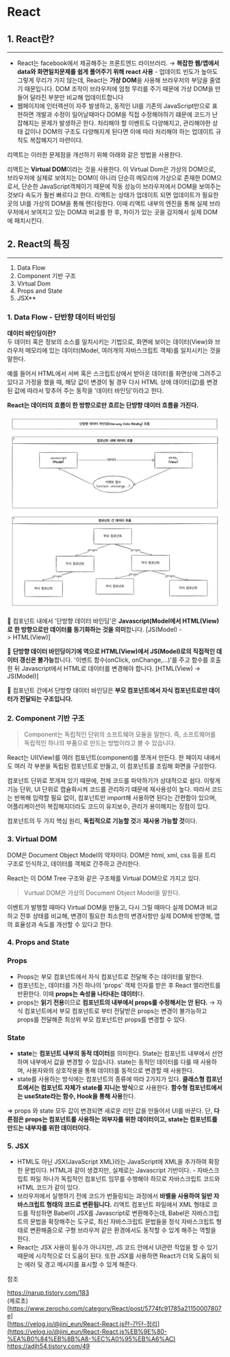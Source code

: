# React

## 1. React란?
---

- React는 facebook에서 제공해주는 프론트엔드 라이브러리. → **복잡한 웹/앱에서 data와 화면일치문제를 쉽게 풀어주기 위해 react 사용** - 업데이트 빈도가 높아도 그렇게 무리가 가지 않는데, React는 **가상 DOM**을 사용해 브라우저의 부담을 줄였기 때문입니다. DOM 조작이 브라우저에 엄청 무리를 주기 때문에 가상 DOM을 만들어 달라진 부분만 비교해 업데이트합니다
- 웹페이지에 인터렉션이 자주 발생하고, 동적인 UI를 기존의 JavaScript만으로 표현하면 개발과 수정이 일어날때마다 DOM을 직접 수정해야하기 떄문에 코드가 난잡해지는 문제가 발생하곤 한다.
처리해야 할 이벤트도 다양해지고, 관리해야한 상태 값이나 DOM의 구조도 다양해지게 된다면 이에 따라 처리해야 하는 업데이트 규칙도 복잡해지기 마련이다.

리액트는 이러한 문제점을 개선하기 위해 아래와 같은 방법을 사용한다.

리액트는 **Virtual DOM**이라는 것을 사용한다. 
이 Virtual Dom은 가상의 DOM으로, 브라우저에 실제로 보여지는 DOM이 아니라 단순히 메모리에 가상으로 존재한 DOM으로서, 단순한 JavaScript객체이기 때문에 작동 성능이 브라우저에서 DOM을 보여주는 것보다 속도가 훨씬 빠르다고 한다.
리액트는 상태가 업데이트 되면 업데이트가 필요한 곳의 UI를 가상의 DOM을 통해 렌더링한다. 이때 리액트 내부의 엔진을 통해 실제 브라우저에서 보여지고 있는 DOM과 비교를 한 후, 차이가 있는 곳을 감지해서 실제 DOM에 패치시킨다.

## 2. React의 특징
---

1. Data Flow  
2. Component 기반 구조  
3. Virtual Dom  
4. Props and State  
5. JSX**  

### 1. Data Flow - 단반향 데이터 바인딩

**데이터 바인딩이란?**  
두 데이터 혹은 정보의 소스를 일치시키는 기법으로, 화면에 보이는 데이터(View)와 브라우저 메모리에 있는 데이터(Model, 여러개의 자바스크립트 객체)를 일치시키는 것을 말한다.

예를 들어서 HTML에서 서버 혹은 스크립트상에서 받아온 데이터를 화면상에 그려주고 있다고 가정을 했을 때, 해당 값이 변경이 될 경우 다시 HTML 상에 데이터(값)를 변경된 값에 따라서 맞추어 주는 동작을 '데이터 바인딩'이라고 한다.

**React는 데이터의 흐름이 한 방향으로만 흐르는 단뱡향 데이터 흐름을 가진다.**


<p align="center">
<img src="../../images/react/react_1.png" width="600">
</p>


📌 컴포넌트 내에서 '단방향 데이터 바인딩'은 **Javascript(Model에서 HTML(View)로 한 방향으로만 데이터를 동기화하는 것을 의미**합니다. [JS(Model) -> HTML(View)]

📌 **단방향 데이터 바인딩이기에 역으로 HTML(View)에서 JS(Model)로의 직접적인 데이터 갱신은 불가능**합니다. '이벤트 함수(onClick, onChange,...)'를 주고 함수를 호출한 뒤 Javascript에서 HTML로 데이터를 변경해야 합니다. [HTML(View) -> JS(Model)]

📌 컴포넌트 간에서 단방향 데이터 바인딩은 **부모 컴포넌트에서 자식 컴포넌트로만 데이터가 전달되는 구조입니다.**

### 2. Component 기반 구조  

> Component는 독립적인 단위의 소프트웨어 모듈을 말한다.
즉, 소프트웨어를 독립적인 하나의 부품으로 만드는 방법이라고 볼 수 있습니다.
> 

React는 UI(View)를 여러 컴포넌트(component)를 쪼개서 만든다.
한 페이지 내에서도 여러 각 부분을 독립된 컴포넌트로 만들고, 이 컴포넌트를 조립해 화면을 구성한다.

컴포넌트 단위로 쪼개져 있기 때문에, 전체 코드를 파악하기가 상대적으로 쉽다. 이렇게 기능 단위, UI 단위로 캡슐화시켜 코드를 관리하기 떄문에 재사용성이 높다. 따라서 코드는 반복해 입력할 필요 없이, 컴포넌트만 import해 사용하면 된다는 간편함이 있으며, 어플리케이션이 복잡해지더라도 코드이 유지보수, 관리가 용이해지는 장점이 있다.

컴포넌트의 두 가지 핵심 원리, **독립적으로 기능할 것**과 **재사용 가능할 것**이다.

### 3. Virtual DOM

DOM은 Document Object Model의 약자이다.
DOM은 html, xml, css 등을 트리 구조로 인식하고, 데이터를 객체로 간주하고 관리한다.

React는 이 DOM Tree 구조와 같은 구조체를 Virtual DOM으로 가지고 있다.

> Vurtual DOM은 가상의 Document Object Model을 말한다.
> 

이벤트가 발행할 때마다 Virtual DOM을 만들고, 다시 그릴 때마다 실제 DOM과 비교하고 전후 상태를 비교해, 변경이 필요한 최소한의 변경사항만 실제 DOM에 반영해, 앱의 효율성과 속도를 개선할 수 있다고 한다.

### 4. Props and State

### Props

- Props는 부모 컴포넌트에서 자식 컴포넌트로 전달해 주는 데이터를 말한다.
- 컴포넌트는, 데이터를 가진 하나의 'props' 객체 인자를 받은 후 React 엘리먼트를 반환한다. 이때 **props는 속성을 나타내는 데이터**다.
- props는 **읽기 전용**이므로 **컴포넌트의 내부에서 props를 수정해서는 안 된다.** → 자식 컴포넌트에서 부모 컴포넌트로 부터 전달받은 props는 변경이 불가능하고 props를 전달해준 최상위 부모 컴포넌트만 props를 변경할 수 있다.

### State

- **state**는 **컴포넌트 내부의 동적 데이터**를 의미한다. State는 컴포넌트 내부에서 선언하며 내부에서 값을 변경할 수 있습니다. state는 동적인 데이터를 다룰 때 사용하며, 사용자와의 상호작용을 통해 데이터를 동적으로 변경할 때 사용한다.
- state를 사용하는 방식에는 컴포넌트의 종류에 따라 2가지가 있다. **클래스형 컴포넌트에서는 컴포넌트 자체가 state를 지니는 방식**으로 사용한다. **함수형 컴포넌트에서는 useState라는 함수, Hook을 통해 사용**한다.

⇒ props 와 state 모두 값이 변경되면 새로운 리턴 값을 만들어서 UI를 바꾼다. 단, **다른점은 props는 컴포넌트를 사용하는 외부자를 위한 데이터이고, state는 컴포넌트를 만드는 내부자를 위한 데이터이다.**

### 5. JSX

- HTML도 아닌 JSX(JavaScript XML)라는 JavaScript에 XML을 추가하여 확장한 문법이다. HTML과 같이 생겼지만, 실제로는 Javascript 기반이다. - 자바스크립트 파일 하나가 독립적인 컴포넌트 임무를 수행해야 하므로 자바스크립트 코드와 HTML 코드가 같이 있다.  
- 브라우저에서 실행하기 전에 코드가 번들링되는 과정에서 **바벨을 사용하여 일반 자바스크립트 형태의 코드로 변환됩니다.**  리엑트 컴포넌트 파일에서 XML 형태로 코드를 작성하면 Babel이 JSX를 Javascript로 변환해주는데, Babel은 자바스크립트의 문법을 확장해주는 도구로, 최신 자바스크립트 문법들을 정식 자바스크립트 형태로 변환해줌으로 구형 브라우저 같은 환경에서도 동작할 수 있게 해주는 역할을 한다.  
- React는 JSX 사용이 필수가 아니지만, JS 코드 안에서 UI관련 작업을 할 수 있기 때문에 시각적으로 더 도움이 된다. 또한 JSX를 사용하면 React가 더욱 도움이 되는 에러 및 경고 메시지를 표시할 수 있게 해준다.

참조

https://narup.tistory.com/183  
(제로초)[https://www.zerocho.com/category/React/post/5774fc91785a21150007807e]  
[https://velog.io/@jini_eun/React-React.js란-간단-정리](https://velog.io/@jini_eun/React-React.js%EB%9E%80-%EA%B0%84%EB%8B%A8-%EC%A0%95%EB%A6%AC)    
https://adjh54.tistory.com/49
